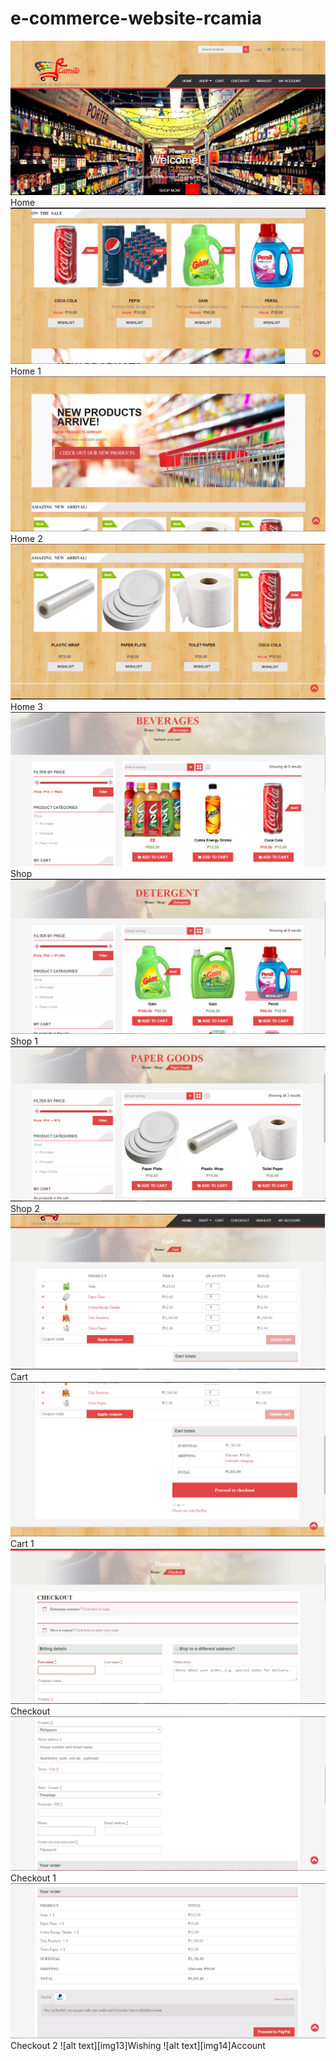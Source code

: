 # e-commerce-website-rcamia

![alt text][img1]Home
![alt text][img2]Home 1
![alt text][img3]Home 2
![alt text][img4]Home 3
![alt text][img5]Shop
![alt text][img6]Shop 1
![alt text][img7]Shop 2
![alt text][img8]Cart
![alt text][img9]Cart 1
![alt text][img10]Checkout
![alt text][img11]Checkout 1
![alt text][img12]Checkout 2
![alt text][img13]Wishing
![alt text][img14]Account

[img1]:https://github.com/Kirisaite/e-commerce-website-rcamia/blob/master/home.PNG
[img2]:https://github.com/Kirisaite/e-commerce-website-rcamia/blob/master/home1.PNG
[img3]:https://github.com/Kirisaite/e-commerce-website-rcamia/blob/master/home3.PNG
[img4]:https://github.com/Kirisaite/e-commerce-website-rcamia/blob/master/home4.PNG


[img5]:https://github.com/Kirisaite/e-commerce-website-rcamia/blob/master/shop_beverages.PNG
[img6]:https://github.com/Kirisaite/e-commerce-website-rcamia/blob/master/shop_detergent.PNG
[img7]:https://github.com/Kirisaite/e-commerce-website-rcamia/blob/master/shop_paper_goods.PNG

[img8]:https://github.com/Kirisaite/e-commerce-website-rcamia/blob/master/cart.PNG
[img9]:https://github.com/Kirisaite/e-commerce-website-rcamia/blob/master/cart1.PNG


[img10]:https://github.com/Kirisaite/e-commerce-website-rcamia/blob/master/checkout.PNG
[img11]:https://github.com/Kirisaite/e-commerce-website-rcamia/blob/master/checkout1.PNG
[img12]:https://github.com/Kirisaite/e-commerce-website-rcamia/blob/master/checkout2.PNG

[img1]:https://github.com/Kirisaite/e-commerce-website-rcamia/blob/master/wishlist.PNG

[img1]:https://github.com/Kirisaite/e-commerce-website-rcamia/blob/master/my_account.PNG





